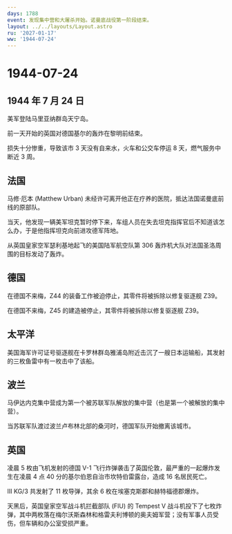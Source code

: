 ```yaml
---
days: 1788
event: 发现集中营和大屠杀开始。诺曼底战役第一阶段结束。
layout: ../../layouts/Layout.astro
ru: '2027-01-17'
ww: '1944-07-24'
---
```


# 1944-07-24

## 1944 年 7 月 24 日

美军登陆马里亚纳群岛天宁岛。

前一天开始的英国对德国基尔的轰炸在黎明前结束。

损失十分惨重，导致该市 3 天没有自来水，火车和公交车停运 8
天，燃气服务中断近 3 周。

## 法国

马修·厄本 (Matthew Urban)
未经许可离开他正在疗养的医院，抵达法国诺曼底前线的原部队。

当天，他发现一辆美军坦克暂时停下来，车组人员在失去坦克指挥官后不知道该怎么办，于是他指挥坦克向前进攻德军阵地。

从英国皇家空军瑟利基地起飞的美国陆军航空队第 306
轰炸机大队对法国圣洛周围的目标发动了轰炸。

## 德国

在德国不来梅，Z44 的装备工作被迫停止，其零件将被拆除以修复驱逐舰 Z39。

在德国不来梅，Z45 的建造被停止，其零件将被拆除以修复驱逐舰 Z39。

## 太平洋

美国海军许可证号驱逐舰在卡罗林群岛雅浦岛附近击沉了一艘日本运输船，其发射的三枚鱼雷中有一枚击中了该船。

## 波兰

马伊达内克集中营成为第一个被苏联军队解放的集中营（也是第一个被解放的集中营）。

当苏联军队渡过波兰卢布林北部的桑河时，德国军队开始撤离该城市。

## 英国

凌晨 5 枚由飞机发射的德国 V-1
飞行炸弹袭击了英国伦敦，最严重的一起爆炸发生在凌晨 4 点 40
分的基尔伯恩自治市坎特伯雷露台，造成 16 名居民死亡。

III KG/3 共发射了 11 枚导弹，其余 6 枚在埃塞克斯郡和赫特福德郡爆炸。

天黑后，英国皇家空军战斗机拦截部队 (FIU) 的 Tempest V
战斗机投下了七枚炸弹，其中两枚落在梅尔沃斯森林和格雷夫利博顿的奥夫姆军营；没有军事人员受伤，但车辆和办公室受损严重。
